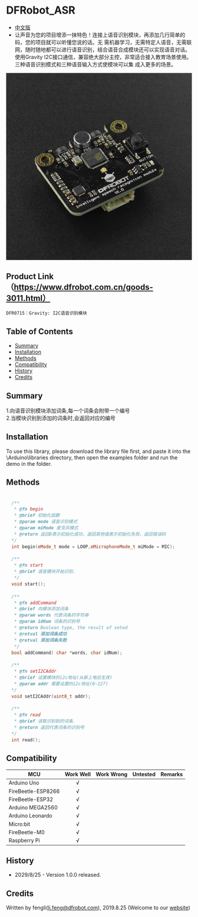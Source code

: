 # DFRobot_ASR
- [中文版](./README_CN.md)
- 
  让声音为您的项目增添一抹特色！连接上语音识别模块，再添加几行简单的码，您的项目就可以听懂您说的话。无
  需机器学习，无需特定人语音，无需联网，随时随地都可以进行语音识别，结合语音合成模块还可以实现语音对话。
  使用Gravity 
  I2C接口通信，兼容绝大部分主控，非常适合接入教育场景使用。三种语音识别模式和三种语音输入方式使模块可以集
  成入更多的场景。

![产品效果图片](./resources/images/DFR0715.png)


## Product Link（https://www.dfrobot.com.cn/goods-3011.html）

    DFR0715：Gravity: I2C语音识别模块
   
## Table of Contents

* [Summary](#summary)
* [Installation](#installation)
* [Methods](#methods)
* [Compatibility](#compatibility)
* [History](#history)
* [Credits](#credits)

## Summary
  1.向语音识别模块添加词条,每一个词条会附带一个编号<br>
  2.当模块识别到添加的词条时,会返回对应的编号<br>
## Installation
To use this library, please download the library file first, and paste it into the \Arduino\libraries directory, then open the examples folder and run the demo in the folder.

## Methods

```C++

  /**
   * @fn begin
   * @brief 初始化函数
   * @param mode 语音识别模式
   * @param miMode 麦克风模式
   * @return 返回0表示初始化成功，返回其他值表示初始化失败，返回错误码
  */
  int begin(eMode_t mode = LOOP,eMicrophoneMode_t miMode = MIC);
  
  /**
   * @fn start
   * @brief 语音模块开始识别.
   */
  void start();
   
  /**
   * @fn addCommand
   * @brief 向模块添加词条
   * @param words 代表词条的字符串
   * @param idNum 词条的识别号
   * @return Boolean type, the result of seted
   * @retval 添加词条成功
   * @retval 添加词条失败
   */
  bool addCommand( char *words, char idNum);
  
  /**
   * @fn setI2CAddr
   * @brief 设置模块的i2c地址(从新上电后生效)
   * @param addr 需要设置的i2c地址(0~127)
  */
  void setI2CAddr(uint8_t addr);
   
  /**
   * @fn read
   * @brief 读取识别到的词条.
   * @return 返回代表词条的识别号
  */
  int read();

```

## Compatibility
MCU                | Work Well    | Work Wrong   | Untested    | Remarks
------------------ | :----------: | :----------: | :---------: | -----
Arduino Uno        |      √       |              |             | 
FireBeetle-ESP8266        |      √       |              |             | 
FireBeetle-ESP32        |      √       |              |             | 
Arduino MEGA2560        |      √       |              |             | 
Arduino Leonardo|      √       |              |             | 
Micro:bit        |      √       |              |             | 
FireBeetle-M0        |      √       |              |             | 
Raspberry Pi      |      √       |              |             | 

## History

- 2029/8/25 - Version 1.0.0 released.

## Credits

Written by fengli(li.feng@dfrobot.com), 2019.8.25 (Welcome to our [website](https://www.dfrobot.com/))





